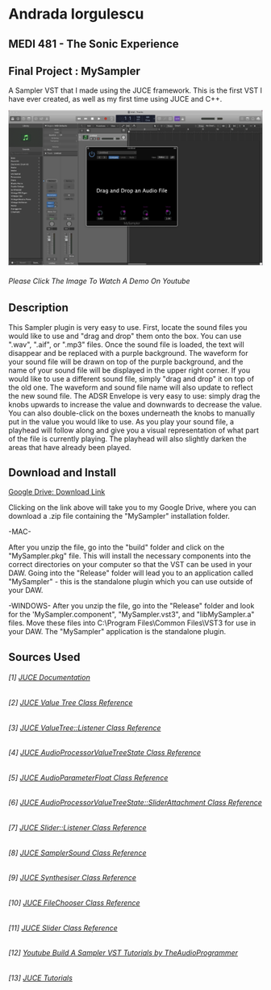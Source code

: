 # Andrada Iorgulescu
## MEDI 481 - The Sonic Experience
## Final Project : MySampler
A Sampler VST that I made using the JUCE framework. This is the first VST I have ever created, as well as my first time using JUCE and C++.

[![MySampler](https://github.com/andraiorgules/MySampler/blob/main/assets/MySampler/MySamplerThumbnail.png)](https://youtu.be/LtkMCZv4_aw)
###### Please Click The Image To Watch A Demo On Youtube

## Description 
This Sampler plugin is very easy to use. First, locate the sound files you would like to use and "drag and drop" them onto the box. You can use ".wav", ".aif", or ".mp3" files. Once the sound file is loaded, the text will disappear and be replaced with a purple background. The waveform for your sound file will be drawn on top of the purple background, and the name of your sound file will be displayed in the upper right corner. If you would like to use a different sound file, simply "drag and drop" it on top of the old one. The waveform and sound file name will also update to reflect the new sound file. The ADSR Envelope is very easy to use: simply drag the knobs upwards to increase the value and downwards to decrease the value. You can also double-click on the boxes underneath the knobs to manually put in the value you would like to use. As you play your sound file, a playhead will follow along and give you a visual representation of what part of the file is currently playing. The playhead will also slightly darken the areas that have already been played. 

## Download and Install
[Google Drive: Download Link](https://drive.google.com/file/d/1RhdmNlnnTT37AvRakJWsa4VxlDlk6S2X/view?usp=sharing)

Clicking on the link above will take you to my Google Drive, where you can download a .zip file containing the "MySampler" installation folder. 

-MAC-

After you unzip the file, go into the "build" folder and click on the "MySampler.pkg" file. This will install the necessary components into the correct directories on your computer so that the VST can be used in your DAW. Going into the "Release" folder will lead you to an application called "MySampler" - this is the standalone plugin which you can use outside of your DAW.

-WINDOWS-
After you unzip the file, go into the "Release" folder and look for the 'MySampler.component", "MySampler.vst3", and "libMySampler.a" files. Move these files into C:\Program Files\Common Files\VST3 for use in your DAW. The "MySampler" application is the standalone plugin. 


## Sources Used
###### [1] [JUCE Documentation](https://docs.juce.com/master/index.html)
###### [2] [JUCE Value Tree Class Reference](https://docs.juce.com/master/classValueTree.html)
###### [3] [JUCE ValueTree::Listener Class Reference](https://docs.juce.com/master/classValueTree_1_1Listener.html)
###### [4] [JUCE AudioProcessorValueTreeState Class Reference](https://docs.juce.com/master/classAudioProcessorValueTreeState.html)
###### [5] [JUCE AudioParameterFloat Class Reference](https://docs.juce.com/master/classAudioParameterFloat.html)
###### [6] [JUCE AudioProcessorValueTreeState::SliderAttachment Class Reference](https://docs.juce.com/master/classAudioProcessorValueTreeState_1_1SliderAttachment.html)
###### [7] [JUCE Slider::Listener Class Reference](https://docs.juce.com/master/classSlider_1_1Listener.html)
###### [8] [JUCE SamplerSound Class Reference](https://docs.juce.com/master/classSamplerSound.html)
###### [9] [JUCE Synthesiser Class Reference](https://docs.juce.com/master/classSynthesiser.html)
###### [10] [JUCE FileChooser Class Reference](https://docs.juce.com/master/classFileChooser.html)
###### [11] [JUCE Slider Class Reference](https://docs.juce.com/master/classSlider.html)
###### [12] [Youtube Build A Sampler VST Tutorials by TheAudioProgrammer](https://youtube.com/playlist?list=PLrACIjSt9ge-SH78GmExKiDBMsAlhKLWc)
###### [13] [JUCE Tutorials](https://juce.com/learn/tutorials)
